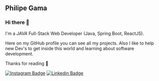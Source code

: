 ## Philipe Gama

### Hi there 👋

I'm a _JAVA_ Full-Stack Web Developer (Java, Spring Boot, ReactJS).<br/>

Here on my GitHub profile you can see all my projects. Also I like to help new Dev's to get inside this world and learning about software development.

Thanks for reading 💜

<a href="https://instagram.com/philipe.v7"><img alt="Instagram Badge" src="https://img.shields.io/badge/-@philipe.v7-6633cc?style=flat-square&labelColor=6633cc&logo=instagram&logoColor=white&link=https://instagram.com/philipe.v7"/></a>
<a href="https://www.linkedin.com/in/philipegama/"><img alt="Linkedin Badge" src="https://img.shields.io/badge/-Philipe%20Gama-6633cc?style=flat-square&logo=Linkedin&logoColor=white&link=https://www.linkedin.com/in/philipegama/"/></a>



<!--
**PhilipeGama/PhilipeGama** is a ✨ _special_ ✨ repository because its `README.md` (this file) appears on your GitHub profile.

### Hi there 

Here are some ideas to get you started:

- 🔭 I’m currently working on ...
- 🌱 I’m currently learning ...
- 👯 I’m looking to collaborate on ...
- 🤔 I’m looking for help with ...
- 💬 Ask me about ...
- 📫 How to reach me: ...
- 😄 Pronouns: ...
- ⚡ Fun fact: ...
-->
